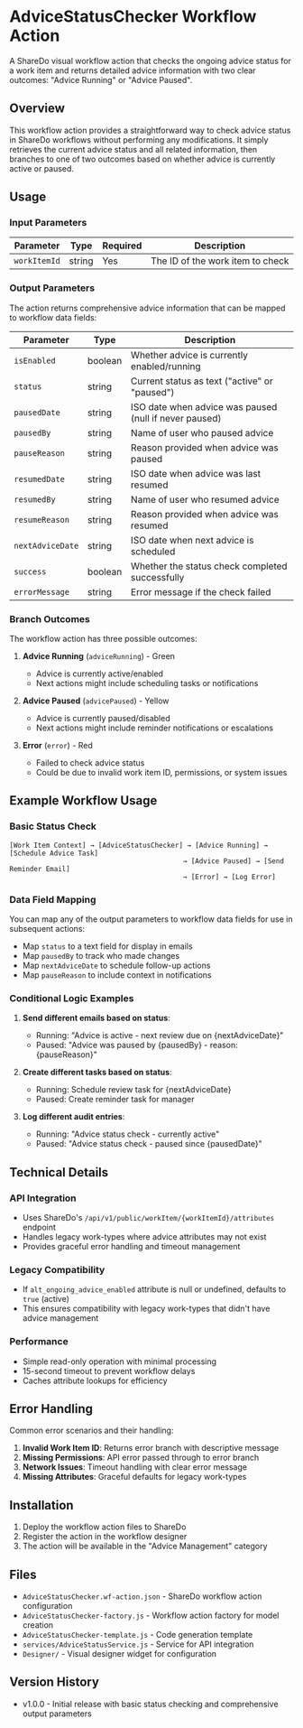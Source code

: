 # AdviceStatusChecker Workflow Action

A ShareDo visual workflow action that checks the ongoing advice status for a work item and returns detailed advice information with two clear outcomes: "Advice Running" or "Advice Paused".

## Overview

This workflow action provides a straightforward way to check advice status in ShareDo workflows without performing any modifications. It simply retrieves the current advice status and all related information, then branches to one of two outcomes based on whether advice is currently active or paused.

## Usage

### Input Parameters

| Parameter | Type | Required | Description |
|-----------|------|----------|-------------|
| `workItemId` | string | Yes | The ID of the work item to check |

### Output Parameters

The action returns comprehensive advice information that can be mapped to workflow data fields:

| Parameter | Type | Description |
|-----------|------|-------------|
| `isEnabled` | boolean | Whether advice is currently enabled/running |
| `status` | string | Current status as text ("active" or "paused") |
| `pausedDate` | string | ISO date when advice was paused (null if never paused) |
| `pausedBy` | string | Name of user who paused advice |
| `pauseReason` | string | Reason provided when advice was paused |
| `resumedDate` | string | ISO date when advice was last resumed |
| `resumedBy` | string | Name of user who resumed advice |
| `resumeReason` | string | Reason provided when advice was resumed |
| `nextAdviceDate` | string | ISO date when next advice is scheduled |
| `success` | boolean | Whether the status check completed successfully |
| `errorMessage` | string | Error message if the check failed |

### Branch Outcomes

The workflow action has three possible outcomes:

1. **Advice Running** (`adviceRunning`) - Green
   - Advice is currently active/enabled
   - Next actions might include scheduling tasks or notifications

2. **Advice Paused** (`advicePaused`) - Yellow  
   - Advice is currently paused/disabled
   - Next actions might include reminder notifications or escalations

3. **Error** (`error`) - Red
   - Failed to check advice status
   - Could be due to invalid work item ID, permissions, or system issues

## Example Workflow Usage

### Basic Status Check
```
[Work Item Context] → [AdviceStatusChecker] → [Advice Running] → [Schedule Advice Task]
                                           → [Advice Paused] → [Send Reminder Email]
                                           → [Error] → [Log Error]
```

### Data Field Mapping
You can map any of the output parameters to workflow data fields for use in subsequent actions:

- Map `status` to a text field for display in emails
- Map `pausedBy` to track who made changes
- Map `nextAdviceDate` to schedule follow-up actions
- Map `pauseReason` to include context in notifications

### Conditional Logic Examples

1. **Send different emails based on status**:
   - Running: "Advice is active - next review due on {nextAdviceDate}"
   - Paused: "Advice was paused by {pausedBy} - reason: {pauseReason}"

2. **Create different tasks based on status**:
   - Running: Schedule review task for {nextAdviceDate}
   - Paused: Create reminder task for manager

3. **Log different audit entries**:
   - Running: "Advice status check - currently active"
   - Paused: "Advice status check - paused since {pausedDate}"

## Technical Details

### API Integration
- Uses ShareDo's `/api/v1/public/workItem/{workItemId}/attributes` endpoint
- Handles legacy work-types where advice attributes may not exist
- Provides graceful error handling and timeout management

### Legacy Compatibility
- If `alt_ongoing_advice_enabled` attribute is null or undefined, defaults to `true` (active)
- This ensures compatibility with legacy work-types that didn't have advice management

### Performance
- Simple read-only operation with minimal processing
- 15-second timeout to prevent workflow delays
- Caches attribute lookups for efficiency

## Error Handling

Common error scenarios and their handling:

1. **Invalid Work Item ID**: Returns error branch with descriptive message
2. **Missing Permissions**: API error passed through to error branch
3. **Network Issues**: Timeout handling with clear error message
4. **Missing Attributes**: Graceful defaults for legacy work-types

## Installation

1. Deploy the workflow action files to ShareDo
2. Register the action in the workflow designer
3. The action will be available in the "Advice Management" category

## Files

- `AdviceStatusChecker.wf-action.json` - ShareDo workflow action configuration
- `AdviceStatusChecker-factory.js` - Workflow action factory for model creation
- `AdviceStatusChecker-template.js` - Code generation template
- `services/AdviceStatusService.js` - Service for API integration
- `Designer/` - Visual designer widget for configuration

## Version History

- v1.0.0 - Initial release with basic status checking and comprehensive output parameters